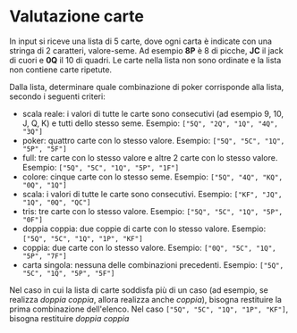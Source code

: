 # Valutazione carte

In input si riceve una lista di 5 carte, dove ogni carta è indicate con una stringa di 2 caratteri, valore-seme.
Ad esempio **8P** è 8 di picche, **JC** il jack di cuori e **0Q** il 10 di
quadri.
Le carte nella lista non sono ordinate e la lista non contiene carte ripetute.

Dalla lista, determinare quale combinazione di poker corrisponde alla lista,
secondo i seguenti criteri:

*  scala reale: i valori di tutte le carte sono consecutivi (ad esempio 9, 10, J, Q, K) e tutti
dello stesso seme. Esempio: `["5Q", "2Q", "1Q", "4Q", "3Q"]`
*  poker: quattro carte con lo stesso valore. Esempio: `["5Q", "5C", "1Q", "5P", "5F"]`
*  full: tre carte con lo stesso valore e altre 2 carte con lo stesso valore. Esempio: `["5Q", "5C", "1Q", "5P", "1F"]`
*  colore: cinque carte con lo stesso seme. Esempio: `["5Q", "4Q", "KQ", "0Q", "1Q"]`
*  scala: i valori di tutte le carte sono consecutivi. Esempio: `["KF", "JQ", "1Q", "0Q", "QC"]`
*  tris: tre carte con lo stesso valore. Esempio: `["5Q", "5C", "1Q", "5P", "0F"]`
*  doppia coppia: due coppie di carte con lo stesso valore. Esempio: `["5Q", "5C", "1Q", "1P", "KF"]`
*  coppia: due carte con lo stesso valore. Esempio: `["0Q", "5C", "1Q", "5P", "7F"]`
*  carta singola: nessuna delle combinazioni precedenti. Esempio: `["5Q", "5C", "1Q", "5P", "5F"]`

Nel caso in cui la lista di carte soddisfa più di un caso (ad esempio, se
realizza  *doppia coppia*, allora realizza anche *coppia*), bisogna restituire
la prima combinazione dell'elenco. Nel caso `["5Q", "5C", "1Q", "1P", "KF"]`,
bisogna restituire *doppia coppia*
